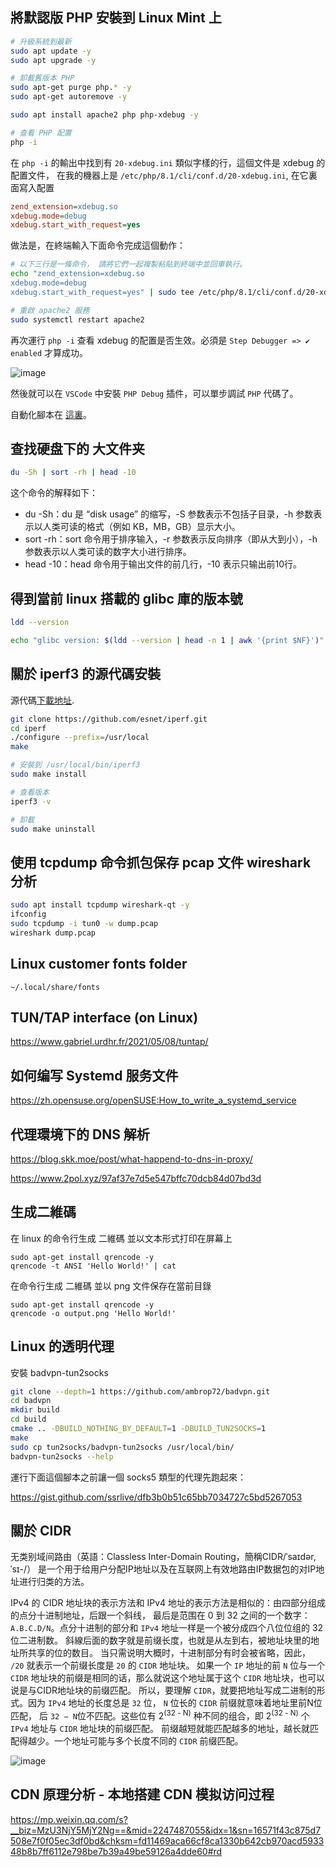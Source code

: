 ## 將默認版 PHP 安裝到 Linux Mint 上
```bash
# 升級系統到最新
sudo apt update -y
sudo apt upgrade -y

# 卸載舊版本 PHP
sudo apt-get purge php.* -y
sudo apt-get autoremove -y

sudo apt install apache2 php php-xdebug -y

# 查看 PHP 配置
php -i
```
在 `php -i` 的輸出中找到有 `20-xdebug.ini` 類似字樣的行，這個文件是 xdebug 的配置文件，
在我的機器上是 `/etc/php/8.1/cli/conf.d/20-xdebug.ini`, 在它裏面寫入配置
```ini
zend_extension=xdebug.so
xdebug.mode=debug
xdebug.start_with_request=yes
```
做法是，在終端輸入下面命令完成這個動作：
```bash
# 以下三行是一條命令， 請將它們一起複製粘貼到終端中並回車執行。
echo "zend_extension=xdebug.so
xdebug.mode=debug
xdebug.start_with_request=yes" | sudo tee /etc/php/8.1/cli/conf.d/20-xdebug.ini > /dev/null

# 重啟 apache2 服務
sudo systemctl restart apache2
```
再次運行 `php -i` 查看 xdebug 的配置是否生效。必須是 `Step Debugger => ✔ enabled` 才算成功。

![image](https://github.com/ssrlive/tips/assets/30760636/fa593956-39ce-415a-a251-855869197cc6)

然後就可以在 `VSCode` 中安裝 `PHP Debug` 插件，可以單步調試 `PHP` 代碼了。

自動化腳本在 [這裏](php-xdebug.sh)。

## 查找硬盘下的 大文件夹
```bash
du -Sh | sort -rh | head -10
```
这个命令的解释如下：
- du -Sh：du 是 “disk usage” 的缩写，-S 参数表示不包括子目录，-h 参数表示以人类可读的格式（例如 KB，MB，GB）显示大小。
- sort -rh：sort 命令用于排序输入，-r 参数表示反向排序（即从大到小），-h 参数表示以人类可读的数字大小进行排序。
- head -10：head 命令用于输出文件的前几行，-10 表示只输出前10行。

## 得到當前 linux 搭載的 glibc 庫的版本號

```bash
ldd --version

echo "glibc version: $(ldd --version | head -n 1 | awk '{print $NF}')"
```

## 關於 iperf3 的源代碼安裝

源代碼[下載地址](https://github.com/esnet/iperf/).

```bash
git clone https://github.com/esnet/iperf.git
cd iperf
./configure --prefix=/usr/local
make

# 安裝到 /usr/local/bin/iperf3
sudo make install

# 查看版本
iperf3 -v

# 卸載
sudo make uninstall
```

## 使用 tcpdump 命令抓包保存 pcap 文件 wireshark 分析

```bash
sudo apt install tcpdump wireshark-qt -y
ifconfig
sudo tcpdump -i tun0 -w dump.pcap
wireshark dump.pcap
```

## Linux customer fonts folder

```
~/.local/share/fonts
```

## TUN/TAP interface (on Linux)

https://www.gabriel.urdhr.fr/2021/05/08/tuntap/

## 如何编写 Systemd 服务文件

https://zh.opensuse.org/openSUSE:How_to_write_a_systemd_service

## 代理環境下的 DNS 解析

https://blog.skk.moe/post/what-happend-to-dns-in-proxy/

https://www.2pol.xyz/97af37e7d5e547bffc70dcb84d07bd3d

## 生成二維碼

在 linux 的命令行生成 二維碼 並以文本形式打印在屏幕上
```
sudo apt-get install qrencode -y
qrencode -t ANSI 'Hello World!' | cat
```
在命令行生成 二維碼 並以 png 文件保存在當前目錄
```
sudo apt-get install qrencode -y
qrencode -o output.png 'Hello World!'
```

## Linux 的透明代理

安裝 badvpn-tun2socks

```bash
git clone --depth=1 https://github.com/ambrop72/badvpn.git
cd badvpn
mkdir build
cd build
cmake .. -DBUILD_NOTHING_BY_DEFAULT=1 -DBUILD_TUN2SOCKS=1
make
sudo cp tun2socks/badvpn-tun2socks /usr/local/bin/
badvpn-tun2socks --help
```
運行下面這個腳本之前讓一個 socks5 類型的代理先跑起來： 

https://gist.github.com/ssrlive/dfb3b0b51c65bb7034727c5bd5267053


## 關於 CIDR

无类别域间路由（英語：Classless Inter-Domain Routing，簡稱CIDR/ˈsaɪdər, ˈsɪ-/）
是一个用于给用户分配IP地址以及在互联网上有效地路由IP数据包的对IP地址进行归类的方法。 

IPv4 的 CIDR 地址块的表示方法和 IPv4 地址的表示方法是相似的：由四部分组成的点分十进制地址，后跟一个斜线，
最后是范围在 0 到 32 之间的一个数字： `A.B.C.D/N`。点分十进制的部分和 `IPv4` 地址一样是一个被分成四个八位位组的 32 位二进制数。
斜線后面的数字就是前缀长度，也就是从左到右，被地址块里的地址所共享的位的数目。
当只需说明大概时，十进制部分有时会被省略，因此， `/20` 就表示一个前缀长度是 `20` 的 `CIDR` 地址块。
如果一个 `IP` 地址的前 `N` 位与一个 `CIDR` 地址块的前缀是相同的话，那么就说这个地址属于这个 `CIDR` 地址块，也可以说是与CIDR地址块的前缀匹配。
所以，要理解 `CIDR`，就要把地址写成二进制的形式。因为 `IPv4` 地址的长度总是 `32` 位， `N` 位长的 `CIDR` 前缀就意味着地址里前N位匹配，
后 `32 − N`位不匹配。这些位有 2<sup>(32 - N)</sup> 种不同的组合，即 2<sup>(32 - N)</sup> 个 `IPv4` 地址与 `CIDR` 地址块的前缀匹配。
前缀越短就能匹配越多的地址，越长就匹配得越少。一个地址可能与多个长度不同的 `CIDR` 前缀匹配。

![image](https://user-images.githubusercontent.com/30760636/250461241-8fa3c0b5-2bd1-4971-a900-7fd468a47538.png)

## CDN 原理分析 - 本地搭建 CDN 模拟访问过程

https://mp.weixin.qq.com/s?__biz=MzU3NjY5MjY2Ng==&mid=2247487055&idx=1&sn=16571f43c875d7508e7f0f05ec3df0bd&chksm=fd11469aca66cf8ca1330b642cb970acd593348b8b7ff6112e798be7b39a49be59126a4dde60#rd


